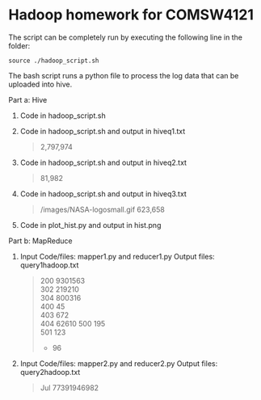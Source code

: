 # Hadoop homework for COMSW4121

The script can be completely run by executing the following line in the folder:

	source ./hadoop_script.sh

The bash script runs a python file to process the log data that can be uploaded into hive.


Part a: Hive
1. Code in hadoop_script.sh

2. Code in hadoop_script.sh and output in hiveq1.txt
	> 2,797,974

3. Code in hadoop_script.sh and output in hiveq2.txt
	> 81,982

4. Code in hadoop_script.sh and output in hiveq3.txt
	> /images/NASA-logosmall.gif	623,658

5. Code in plot_hist.py and output in hist.png


Part b: MapReduce
1. Input Code/files: mapper1.py and reducer1.py   		Output files: query1hadoop.txt
 	> 200 9301563	
	> 302 219210	
	> 304 800316	
	> 400 45	
	> 403 672	
	> 404 62610	
	> 500 195	
	> 501 123	
	> - 96	


2. Input Code/files: mapper2.py and reducer2.py 		Output files: query2hadoop.txt
	> Jul 77391946982	

